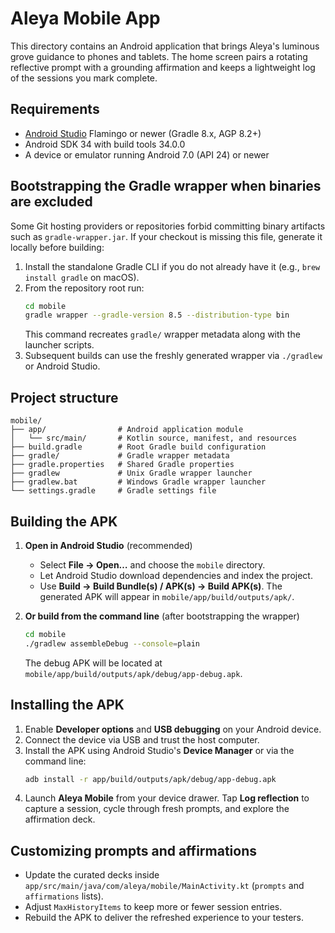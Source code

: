 # Aleya Mobile App

This directory contains an Android application that brings Aleya's luminous grove guidance to phones and tablets. The home screen pairs a rotating reflective prompt with a grounding affirmation and keeps a lightweight log of the sessions you mark complete.

## Requirements

- [Android Studio](https://developer.android.com/studio) Flamingo or newer (Gradle 8.x, AGP 8.2+)
- Android SDK 34 with build tools 34.0.0
- A device or emulator running Android 7.0 (API 24) or newer

## Bootstrapping the Gradle wrapper when binaries are excluded

Some Git hosting providers or repositories forbid committing binary artifacts such as `gradle-wrapper.jar`. If your checkout is
missing this file, generate it locally before building:

1. Install the standalone Gradle CLI if you do not already have it (e.g., `brew install gradle` on macOS).
2. From the repository root run:
   ```bash
   cd mobile
   gradle wrapper --gradle-version 8.5 --distribution-type bin
   ```
   This command recreates `gradle/` wrapper metadata along with the launcher scripts.
3. Subsequent builds can use the freshly generated wrapper via `./gradlew` or Android Studio.

## Project structure

```
mobile/
├── app/                # Android application module
│   └── src/main/       # Kotlin source, manifest, and resources
├── build.gradle        # Root Gradle build configuration
├── gradle/             # Gradle wrapper metadata
├── gradle.properties   # Shared Gradle properties
├── gradlew             # Unix Gradle wrapper launcher
├── gradlew.bat         # Windows Gradle wrapper launcher
└── settings.gradle     # Gradle settings file
```

## Building the APK

1. **Open in Android Studio** (recommended)
   - Select **File → Open…** and choose the `mobile` directory.
   - Let Android Studio download dependencies and index the project.
   - Use **Build → Build Bundle(s) / APK(s) → Build APK(s)**. The generated APK will appear in `mobile/app/build/outputs/apk/`.

2. **Or build from the command line** (after bootstrapping the wrapper)
   ```bash
   cd mobile
   ./gradlew assembleDebug --console=plain
   ```
   The debug APK will be located at `mobile/app/build/outputs/apk/debug/app-debug.apk`.

## Installing the APK

1. Enable **Developer options** and **USB debugging** on your Android device.
2. Connect the device via USB and trust the host computer.
3. Install the APK using Android Studio's **Device Manager** or via the command line:
   ```bash
   adb install -r app/build/outputs/apk/debug/app-debug.apk
   ```
4. Launch **Aleya Mobile** from your device drawer. Tap **Log reflection** to capture a session, cycle through fresh prompts, and explore the affirmation deck.

## Customizing prompts and affirmations

- Update the curated decks inside `app/src/main/java/com/aleya/mobile/MainActivity.kt` (`prompts` and `affirmations` lists).
- Adjust `MaxHistoryItems` to keep more or fewer session entries.
- Rebuild the APK to deliver the refreshed experience to your testers.
